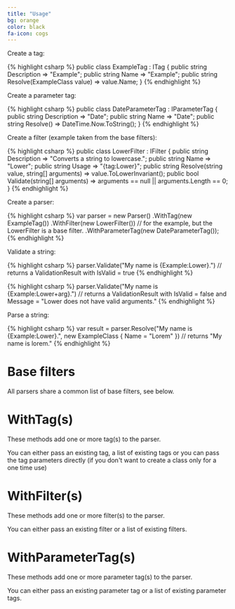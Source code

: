 ```yaml
---
title: "Usage"
bg: orange
color: black
fa-icon: cogs
---
```


Create a tag:

{% highlight csharp %}
public class ExampleTag : ITag<ExampleClass>
{
    public string Description => "Example";
    public string Name => "Example";
    public string Resolve(ExampleClass value) => value.Name;
}
{% endhighlight %}

Create a parameter tag:

{% highlight csharp %}
public class DateParameterTag : IParameterTag
{
    public string Description => "Date";
    public string Name => "Date";
    public string Resolve() => DateTime.Now.ToString();
}
{% endhighlight %}

Create a filter (example taken from the base filters):

{% highlight csharp %}
public class LowerFilter : IFilter
{
    public string Description => "Converts a string to lowercase.";
    public string Name => "Lower";
    public string Usage => "{tag:Lower}";
    public string Resolve(string value, string[] arguments) => value.ToLowerInvariant();
    public bool Validate(string[] arguments) => arguments == null || arguments.Length == 0;
}
{% endhighlight %}

Create a parser:

{% highlight csharp %}
var parser = new Parser<ExampleClass>()
                .WithTag(new ExampleTag())
                .WithFilter(new LowerFilter()) // for the example, but the LowerFilter is a base filter.
                .WithParameterTag(new DateParameterTag());
{% endhighlight %}

Validate a string:

{% highlight csharp %}
parser.Validate("My name is {Example:Lower}.")
// returns a ValidationResult with IsValid = true
{% endhighlight %}

{% highlight csharp %}
parser.Validate("My name is {Example:Lower+arg}.")
// returns a ValidationResult with IsValid = false and Message = "Lower does not have valid arguments."
{% endhighlight %}

Parse a string:

{% highlight csharp %}
var result = parser.Resolve("My name is {Example:Lower}.", new ExampleClass { Name = "Lorem" })
// returns "My name is lorem."
{% endhighlight %}

# Base filters

All parsers share a common list of base filters, see below.

# WithTag(s)

These methods add one or more tag(s) to the parser.

You can either pass an existing
tag, a list of existing tags or you can pass the tag parameters directly (if you
don't want to create a class only for a one time use)

# WithFilter(s)

These methods add one or more filter(s) to the parser.

You can either pass an existing filter or a list of existing filters.

# WithParameterTag(s)

These methods add one or more parameter tag(s) to the parser.

You can either pass an existing parameter tag or a list of existing parameter tags.